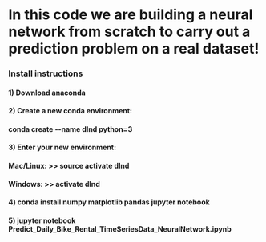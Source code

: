 # In this code we are building a neural network from scratch to carry out a prediction problem on a real dataset! 

### Install instructions

#### 1) Download anaconda 
#### 2) Create a new conda environment:
####  conda create --name dlnd python=3
#### 3) Enter your new environment:
####  Mac/Linux: >> source activate dlnd
####  Windows: >> activate dlnd
#### 4) conda install numpy matplotlib pandas jupyter notebook
#### 5) jupyter notebook Predict_Daily_Bike_Rental_TimeSeriesData_NeuralNetwork.ipynb

